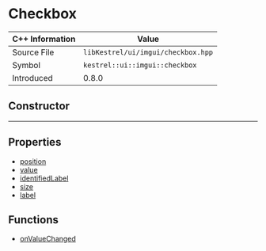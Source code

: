 
# Checkbox

| C++ Information | Value |
| --- | --- |
| Source File | `libKestrel/ui/imgui/checkbox.hpp` |
| Symbol | `kestrel::ui::imgui::checkbox` |
| Introduced | 0.8.0 |

## Constructor

---

## Properties

 - [position](position.md)
 - [value](value.md)
 - [identifiedLabel](identifiedLabel.md)
 - [size](size.md)
 - [label](label.md)

## Functions

 - [onValueChanged](onValueChanged.md)


